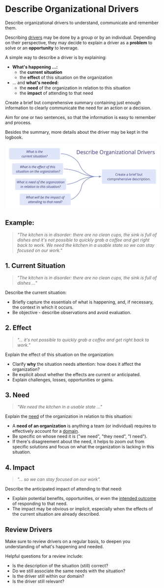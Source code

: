 # Describe Organizational Drivers

<summary>
Describe organizational drivers to understand, communicate and remember them.
</summary>

Describing [drivers](glossary:organizational-driver) may be done by a group or by an individual. Depending on their perspective, they may decide to explain a driver as a **problem** to solve or an **opportunity** to leverage.

A simple way to describe a driver is by explaining:

-   **What's happening …:**
    -   the **current situation**
    -   the **effect** of this situation on the organization
-   … and **what's needed:**
    -   the **need** of the organization in relation to this situation
    -   the **impact** of attending to that need

Create a brief but comprehensive summary containing just enough information to clearly communicate the need for an action or a decision.

Aim for one or two sentences, so that the information is easy to remember and process.

Besides the summary, more details about the driver may be kept in the logbook.

![Describe Organizational Drivers](img/process/describe-organizational-drivers.png)

## Example:

> _"The kitchen is in disorder: there are no clean cups, the sink is full of dishes and it's not possible to quickly grab a coffee and get right back to work. We need the kitchen in a usable state so we can stay focused on our work."_

## 1. Current Situation

> _"The kitchen is in disorder: there are no clean cups, the sink is full of dishes …"_

Describe the current situation:

- Briefly capture the essentials of what is happening, and, if necessary, the context in which it occurs.
- Be objective - describe observations and avoid evaluation.

## 2. Effect

> _"… it's not possible to quickly grab a coffee and get right back to work."_

Explain the effect of this situation on the organization:

- Clarify **why** the situation needs attention: how does it affect the organization?
- Be explicit about whether the effects are current or anticipated.
- Explain challenges, losses, opportunities or gains.

## 3. Need

> _"We need the kitchen in a usable state …"_

Explain the [need](glossary:need) of the organization in relation to this situation:

- A **need of an organization** is anything a team (or individual) requires to effectively account for a [domain](glossary:domain).
- Be specific on whose need it is ("we need", "they need", "I need").
- If there's disagreement about the need, it helps to zoom out from specific solutions and focus on what the organization is lacking in this situation.

## 4. Impact

> _"… so we can stay focused on our work"._

Describe the anticipated impact of attending to that need:

- Explain potential benefits, opportunities, or even the [intended outcome](glossary:intended-outcome) of responding to that need.
- The impact may be obvious or implicit, especially when the effects of the current situation are already described.

## Review Drivers

Make sure to review drivers on a regular basis, to deepen you understanding of what's happening and needed.

Helpful questions for a review include:

-   Is the description of the situation (still) correct?
-   Do we still associate the same needs with the situation?
-   Is the driver still within our domain?
-   Is the driver still relevant?

